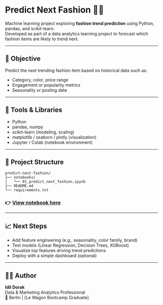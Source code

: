 # Predict Next Fashion 👗🧠

Machine learning project exploring **fashion trend prediction** using Python, pandas, and scikit-learn.  
Developed as part of a data analytics learning project to forecast which fashion items are likely to trend next.

---

## 🎯 Objective
Predict the next trending fashion item based on historical data such as:
- Category, color, price range
- Engagement or popularity metrics
- Seasonality or posting date

---

## 🧠 Tools & Libraries
- Python  
- pandas, numpy  
- scikit-learn (modeling, scaling)  
- matplotlib / seaborn / plotly (visualization)  
- Jupyter / Colab (notebook environment)

---

## 🧩 Project Structure
```text
predict-next-fashion/
├── notebooks/
│   └── 01_predict_next_fashion.ipynb
├── README.md
└── requirements.txt
```

### 👉 [View notebook here](https://github.com/idild13/predict-next-fashion/blob/main/notebooks/01_predict_next_fashion.ipynb)

---

## 📈 Next Steps
- Add feature engineering (e.g., seasonality, color family, brand)
- Test models (Linear Regression, Decision Trees, XGBoost)
- Visualize top features driving trend predictions
- Deploy with a simple dashboard (optional)

---

## 👩‍💻 Author
**Idil Dorak**  
Data & Marketing Analytics Professional  
📍 Berlin | [Le Wagon Bootcamp Graduate]
